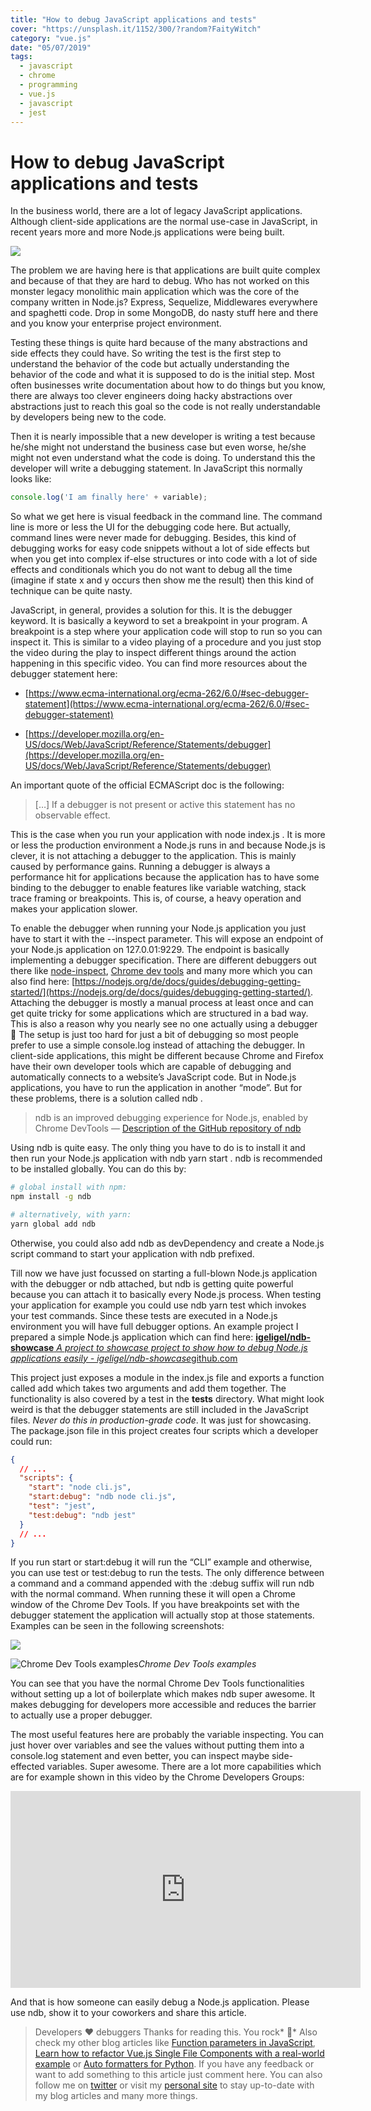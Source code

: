 ```yaml
---
title: "How to debug JavaScript applications and tests"
cover: "https://unsplash.it/1152/300/?random?FaityWitch"
category: "vue.js"
date: "05/07/2019"
tags:
  - javascript
  - chrome
  - programming
  - vue.js
  - javascript
  - jest
---
```


# How to debug JavaScript applications and tests

In the business world, there are a lot of legacy JavaScript applications. Although client-side applications are the normal use-case in JavaScript, in recent years more and more Node.js applications were being built.

![](https://cdn-images-1.medium.com/max/2800/1*yPMITzWoSQ0t39i9eh2BHg.png)

The problem we are having here is that applications are built quite complex and because of that they are hard to debug. Who has not worked on this monster legacy monolithic main application which was the core of the company written in Node.js? Express, Sequelize, Middlewares everywhere and spaghetti code. Drop in some MongoDB, do nasty stuff here and there and you know your enterprise project environment.

Testing these things is quite hard because of the many abstractions and side effects they could have. So writing the test is the first step to understand the behavior of the code but actually understanding the behavior of the code and what it is supposed to do is the initial step. Most often businesses write documentation about how to do things but you know, there are always too clever engineers doing hacky abstractions over abstractions just to reach this goal so the code is not really understandable by developers being new to the code.

Then it is nearly impossible that a new developer is writing a test because he/she might not understand the business case but even worse, he/she might not even understand what the code is doing. To understand this the developer will write a debugging statement. In JavaScript this normally looks like:

```js
console.log('I am finally here' + variable);
```

So what we get here is visual feedback in the command line. The command line is more or less the UI for the debugging code here. But actually, command lines were never made for debugging. Besides, this kind of debugging works for easy code snippets without a lot of side effects but when you get into complex if-else structures or into code with a lot of side effects and conditionals which you do not want to debug all the time (imagine if state x and y occurs then show me the result) then this kind of technique can be quite nasty.

JavaScript, in general, provides a solution for this. It is the debugger keyword. It is basically a keyword to set a breakpoint in your program. A breakpoint is a step where your application code will stop to run so you can inspect it. This is similar to a video playing of a procedure and you just stop the video during the play to inspect different things around the action happening in this specific video. You can find more resources about the debugger statement here:

* [https://www.ecma-international.org/ecma-262/6.0/#sec-debugger-statement](https://www.ecma-international.org/ecma-262/6.0/#sec-debugger-statement)

* [https://developer.mozilla.org/en-US/docs/Web/JavaScript/Reference/Statements/debugger](https://developer.mozilla.org/en-US/docs/Web/JavaScript/Reference/Statements/debugger)

An important quote of the official ECMAScript doc is the following:
> […] If a debugger is not present or active this statement has no observable effect.

This is the case when you run your application with node index.js . It is more or less the production environment a Node.js runs in and because Node.js is clever, it is not attaching a debugger to the application. This is mainly caused by performance gains. Running a debugger is always a performance hit for applications because the application has to have some binding to the debugger to enable features like variable watching, stack trace framing or breakpoints. This is, of course, a heavy operation and makes your application slower.

To enable the debugger when running your Node.js application you just have to start it with the --inspect parameter. This will expose an endpoint of your Node.js application on 127.0.01:9229. The endpoint is basically implementing a debugger specification. There are different debuggers out there like [node-inspect](https://github.com/nodejs/node-inspect), [Chrome dev tools](https://github.com/ChromeDevTools/devtools-frontend) and many more which you can also find here: [https://nodejs.org/de/docs/guides/debugging-getting-started/](https://nodejs.org/de/docs/guides/debugging-getting-started/). Attaching the debugger is mostly a manual process at least once and can get quite tricky for some applications which are structured in a bad way. This is also a reason why you nearly see no one actually using a debugger 🤷 The setup is just too hard for just a bit of debugging so most people prefer to use a simple console.log instead of attaching the debugger. In client-side applications, this might be different because Chrome and Firefox have their own developer tools which are capable of debugging and automatically connects to a website’s JavaScript code. But in Node.js applications, you have to run the application in another “mode”. But for these problems, there is a solution called ndb .
> ndb is an improved debugging experience for Node.js, enabled by Chrome DevTools — [Description of the GitHub repository of ndb](https://github.com/GoogleChromeLabs/ndb)

Using ndb is quite easy. The only thing you have to do is to install it and then run your Node.js application with ndb yarn start . ndb is recommended to be installed globally. You can do this by:

```bash
# global install with npm:
npm install -g ndb

# alternatively, with yarn:
yarn global add ndb
```

Otherwise, you could also add ndb as devDependency and create a Node.js script command to start your application with ndb prefixed.

Till now we have just focussed on starting a full-blown Node.js application with the debugger or ndb attached, but ndb is getting quite powerful because you can attach it to basically every Node.js process. When testing your application for example you could use ndb yarn test which invokes your test commands. Since these tests are executed in a Node.js environment you will have full debugger options. An example project I prepared a simple Node.js application which can find here:
[**igeligel/ndb-showcase**
*A project to showcase project to show how to debug Node.js applications easily - igeligel/ndb-showcase*github.com](https://github.com/igeligel/ndb-showcase)

This project just exposes a module in the index.js file and exports a function called add which takes two arguments and add them together. The functionality is also covered by a test in the __tests__ directory. What might look weird is that the debugger statements are still included in the JavaScript files. *Never do this in production-grade code*. It was just for showcasing. The package.json file in this project creates four scripts which a developer could run:

```json
{
  // ...
  "scripts": {
    "start": "node cli.js",
    "start:debug": "ndb node cli.js",
    "test": "jest",
    "test:debug": "ndb jest"
  }
  // ...
}
```

If you run start or start:debug it will run the “CLI” example and otherwise, you can use test or test:debug to run the tests. The only difference between a command and a command appended with the :debug suffix will run ndb with the normal command. When running these it will open a Chrome window of the Chrome Dev Tools. If you have breakpoints set with the debugger statement the application will actually stop at those statements. Examples can be seen in the following screenshots:

![](https://cdn-images-1.medium.com/max/5248/1*9-h3cRSTMhI6LpNq9zgzEw.png)

![Chrome Dev Tools examples](https://cdn-images-1.medium.com/max/5248/1*WlOEBZ0IUDEhWSUS17Q_Iw.png)*Chrome Dev Tools examples*

You can see that you have the normal Chrome Dev Tools functionalities without setting up a lot of boilerplate which makes ndb super awesome. It makes debugging for developers more accessible and reduces the barrier to actually use a proper debugger.

The most useful features here are probably the variable inspecting. You can just hover over variables and see the values without putting them into a console.log statement and even better, you can inspect maybe side-effected variables. Super awesome. There are a lot more capabilities which are for example shown in this video by the Chrome Developers Groups:

<center><iframe width="560" height="315" src="https://www.youtube.com/embed/H0XScE08hy8" frameborder="0" allowfullscreen></iframe></center>

And that is how someone can easily debug a Node.js application. Please use ndb, show it to your coworkers and share this article.
> Developers ❤️ debuggers
> Thanks for reading this. You rock* 🤘*
> Also check my other blog articles like [Function parameters in JavaScript](https://medium.com/@kevin_peters/function-parameters-in-javascript-clean-code-4caac109159b), [Learn how to refactor Vue.js Single File Components with a real-world example](https://medium.com/@kevin_peters/learn-how-to-refactor-vue-js-single-file-components-on-a-real-world-example-501b3952ae49) or [Auto formatters for Python](https://medium.com/3yourmind/auto-formatters-for-python-8925065f9505).
> If you have any feedback or want to add something to this article just comment here. You can also follow me on [twitter](https://twitter.com/kevinpeters_) or visit my [personal site](https://www.kevinpeters.net/) to stay up-to-date with my blog articles and many more things.
